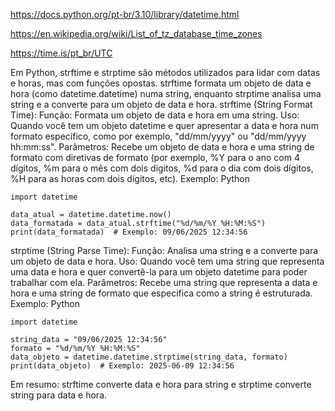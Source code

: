 
https://docs.python.org/pt-br/3.10/library/datetime.html

https://en.wikipedia.org/wiki/List_of_tz_database_time_zones

https://time.is/pt_br/UTC 



Em Python, strftime e strptime são métodos utilizados para lidar com datas e horas, mas com funções opostas. strftime formata um objeto de data e hora (como datetime.datetime) numa string, enquanto strptime analisa uma string e a converte para um objeto de data e hora. 
strftime (String Format Time):
Função: Formata um objeto de data e hora em uma string.
Uso: Quando você tem um objeto datetime e quer apresentar a data e hora num formato específico, como por exemplo, "dd/mm/yyyy" ou "dd/mm/yyyy hh:mm:ss".
Parâmetros: Recebe um objeto de data e hora e uma string de formato com diretivas de formato (por exemplo, %Y para o ano com 4 dígitos, %m para o mês com dois dígitos, %d para o dia com dois dígitos, %H para as horas com dois dígitos, etc).
Exemplo:
Python

    import datetime

    data_atual = datetime.datetime.now()
    data_formatada = data_atual.strftime("%d/%m/%Y %H:%M:%S")
    print(data_formatada)  # Exemplo: 09/06/2025 12:34:56
strptime (String Parse Time):
Função: Analisa uma string e a converte para um objeto de data e hora.
Uso: Quando você tem uma string que representa uma data e hora e quer convertê-la para um objeto datetime para poder trabalhar com ela.
Parâmetros: Recebe uma string que representa a data e hora e uma string de formato que especifica como a string é estruturada.
Exemplo:
Python

    import datetime

    string_data = "09/06/2025 12:34:56"
    formato = "%d/%m/%Y %H:%M:%S"
    data_objeto = datetime.datetime.strptime(string_data, formato)
    print(data_objeto)  # Exemplo: 2025-06-09 12:34:56
Em resumo: strftime converte data e hora para string e strptime converte string para data e hora. 